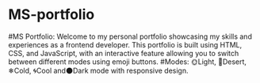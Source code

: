 # MS-portfolio
#MS Portfolio: Welcome to my personal portfolio showcasing my skills and experiences as a frontend developer. This portfolio is built using HTML, CSS, and JavaScript, with an interactive feature allowing you to switch between different modes using emoji buttons.  #Modes: 🌞Light, 🌵Desert, ❄Cold, 🌀Cool and🌑Dark mode with responsive design.
